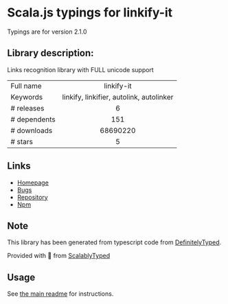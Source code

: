 
# Scala.js typings for linkify-it

Typings are for version 2.1.0

## Library description:
Links recognition library with FULL unicode support

|                    |                 |
| ------------------ | :-------------: |
| Full name          | linkify-it |
| Keywords           | linkify, linkifier, autolink, autolinker |
| # releases         | 6 |
| # dependents       | 151 |
| # downloads        | 68690220 |
| # stars            | 5 |

## Links
- [Homepage](https://github.com/markdown-it/linkify-it#readme)
- [Bugs](https://github.com/markdown-it/linkify-it/issues)
- [Repository](https://github.com/markdown-it/linkify-it)
- [Npm](https://www.npmjs.com/package/linkify-it)
    


## Note
This library has been generated from typescript code from [DefinitelyTyped](https://definitelytyped.org).

Provided with :purple_heart: from [ScalablyTyped](https://github.com/oyvindberg/ScalablyTyped)

## Usage
See [the main readme](../../readme.md) for instructions.


